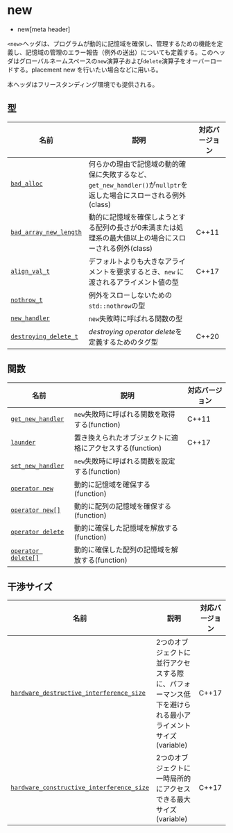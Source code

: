 # new
* new[meta header]

`<new>`ヘッダは、プログラムが動的に記憶域を確保し、管理するための機能を定義し、記憶域の管理のエラー報告（例外の送出）についても定義する。このヘッダはグローバルネームスペースの`new`演算子および`delete`演算子をオーバーロードする。placement new を行いたい場合などに用いる。

本ヘッダはフリースタンディング環境でも提供される。

## 型

| 名前 | 説明 | 対応バージョン |
|-----------------------------------|-------------------------------------------------|-------|
| [`bad_alloc`](new/bad_alloc.md) | 何らかの理由で記憶域の動的確保に失敗するなど、`get_new_handler()`が`nullptr`を返した場合にスローされる例外(class) | |
| [`bad_array_new_length`](new/bad_array_new_length.md) | 動的に記憶域を確保しようとする配列の長さが0未満または処理系の最大値以上の場合にスローされる例外(class) | C++11 |
| [`align_val_t`](new/align_val_t.md) | デフォルトよりも大きなアライメントを要求するとき、`new` に渡されるアライメント値の型 | C++17 |
| [`nothrow_t`](new/nothrow_t.md) | 例外をスローしないための`std::nothrow`の型 | |
| [`new_handler`](new/new_handler.md) | `new`失敗時に呼ばれる関数の型 | |
| [`destroying_delete_t`](new/destroying_delete_t.md) | *destroying operator delete*を定義するためのタグ型 | C++20 |


## 関数

| 名前                                          | 説明                                           | 対応バージョン |
|-----------------------------------------------|------------------------------------------------|----------------|
| [`get_new_handler`](new/get_new_handler.md) | `new`失敗時に呼ばれる関数を取得する(function)  | C++11          |
| [`launder`](new/launder.md)   | 置き換えられたオブジェクトに適格にアクセスする(function) | C++17          |
| [`set_new_handler`](new/set_new_handler.md) | `new`失敗時に呼ばれる関数を設定する(function)  |                |
| [`operator new`](new/op_new.md)             | 動的に記憶域を確保する(function)               |                |
| [`operator new[]`](new/op_new[].md)         | 動的に配列の記憶域を確保する(function)         |                |
| [`operator delete`](new/op_delete.md)       | 動的に確保した記憶域を解放する(function)       |                |
| [`operator delete[]`](new/op_delete[].md)   | 動的に確保した配列の記憶域を解放する(function) |                |


## 干渉サイズ

| 名前 | 説明 | 対応バージョン |
|------|------|----------------|
| [`hardware_destructive_interference_size`](new/hardware_destructive_interference_size.md) | 2つのオブジェクトに並行アクセスする際に、パフォーマンス低下を避けられる最小アライメントサイズ (variable) | C++17 |
| [`hardware_constructive_interference_size`](new/hardware_constructive_interference_size.md) | 2つのオブジェクトに一時局所的にアクセスできる最大サイズ (variable) | C++17 |
